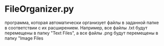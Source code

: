 # FileOrganizer.py

программа, которая автоматически организует файлы в заданной папке в соответствии с их расширением. Например, все файлы .txt будут перемещены в папку "Text Files", а все файлы .png будут перемещены в папку "Image Files
